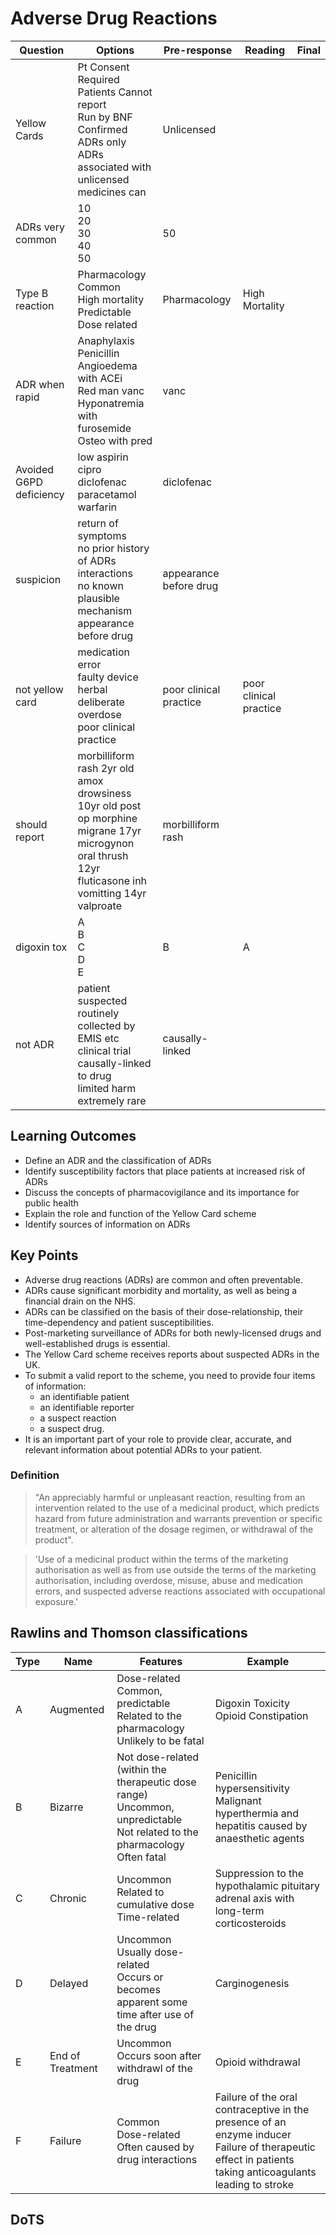 # Adverse Drug Reactions

| Question | Options | Pre-response | Reading | Final |
| --- | --- | --- | --- | --- |
| Yellow Cards | Pt Consent Required<br>Patients Cannot report<br>Run by BNF<br>Confirmed ADRs only<br>ADRs associated with unlicensed medicines can<br> | Unlicensed | | |
| ADRs very common | 10<br>20<br>30<br>40<br>50<br> | 50 | | |
| Type B reaction | Pharmacology<br>Common<br>High mortality<br>Predictable<br>Dose related | Pharmacology | High Mortality | |
| ADR when rapid | Anaphylaxis Penicillin<br>Angioedema with ACEi<br>Red man vanc<br>Hyponatremia with furosemide<br>Osteo with pred | vanc | | |
| Avoided G6PD deficiency | low aspirin<br>cipro<br>diclofenac<br>paracetamol<br>warfarin | diclofenac | |
| suspicion | return of symptoms<br>no prior history of ADRs<br>interactions<br>no known plausible mechanism<br>appearance before drug | appearance before drug | | |
| not yellow card | medication error<br>faulty device<br>herbal<br>deliberate overdose<br>poor clinical practice | poor clinical practice | poor clinical practice | |
| should report | morbilliform rash 2yr old amox<br>drowsiness 10yr old post op morphine<br>migrane 17yr microgynon<br>oral thrush 12yr fluticasone inh<br>vomitting 14yr valproate | morbilliform rash | | |
| digoxin tox | A<br>B<br>C<br>D<br>E | B | A | |
| not ADR | patient suspected<br>routinely collected by EMIS etc<br>clinical trial causally-linked to drug<br>limited harm<br>extremely rare | causally-linked | | |

## Learning Outcomes

- Define an ADR and the classification of ADRs
- Identify susceptibility factors that place patients at increased risk of ADRs
- Discuss the concepts of pharmacovigilance and its importance for public health
- Explain the role and function of the Yellow Card scheme
- Identify sources of information on ADRs

## Key Points

- Adverse drug reactions (ADRs) are common and often preventable.
- ADRs cause significant morbidity and mortality, as well as being a financial drain on the NHS.
- ADRs can be classified on the basis of their dose-relationship, their time-dependency and patient susceptibilities.
- Post-marketing surveillance of ADRs for both newly-licensed drugs and well-established drugs is essential.
- The Yellow Card scheme receives reports about  suspected ADRs in the UK.
- To submit a valid report to the scheme, you need to provide four items of information: 
  - an identifiable patient
  - an identifiable reporter
  - a suspect reaction
  - a suspect drug.
- It is an important part of your role to provide clear, accurate, and relevant information about potential ADRs to your patient.

### Definition

> "An appreciably harmful or unpleasant reaction, resulting from an intervention related to the use of a medicinal product, which predicts hazard from future administration and warrants prevention or specific treatment, or alteration of the dosage regimen, or withdrawal of the product".

> 'Use of a medicinal product within the terms of the marketing authorisation as well as from use outside the terms of the marketing authorisation, including overdose, misuse, abuse and medication errors, and suspected adverse reactions associated with occupational exposure.'

## Rawlins and Thomson classifications

| Type | Name | Features | Example |
| --- | --- | --- | --- |
| A | Augmented | Dose-related<br>Common, predictable<br>Related to the pharmacology<br>Unlikely to be fatal | Digoxin Toxicity<br>Opioid Constipation |
| B | Bizarre | Not dose-related (within the therapeutic dose range)<br>Uncommon, unpredictable<br>Not related to the pharmacology<br>Often fatal | Penicillin hypersensitivity<br>Malignant hyperthermia and hepatitis caused by anaesthetic agents |
| C | Chronic | Uncommon<br>Related to cumulative dose<br>Time-related | Suppression to the hypothalamic pituitary adrenal axis with long-term corticosteroids |
| D | Delayed | Uncommon<br>Usually dose-related<br>Occurs or becomes apparent some time after use of the drug | Carginogenesis |
| E | End of Treatment | Uncommon<br>Occurs soon after withdrawl of the drug | Opioid withdrawal |
| F | Failure | Common<br>Dose-related<br>Often caused by drug interactions | Failure of the oral contraceptive in the presence of an enzyme inducer<br>Failure of therapeutic effect in patients taking anticoagulants leading to stroke |

## DoTS